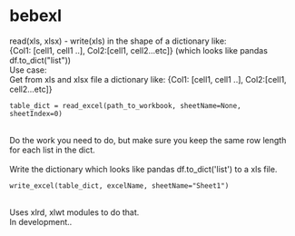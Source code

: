# bebexl
read(xls, xlsx) - write(xls) in the shape of a dictionary like:<br/>
{Col1: [cell1, cell1 ..], Col2:[cell1, cell2...etc]} (which looks like pandas df.to_dict("list")) 
<br/>
Use case:
<br/>
Get from xls and xlsx file a dictionary like: {Col1: [cell1, cell1 ..], Col2:[cell1, cell2...etc]}
```
table_dict = read_excel(path_to_workbook, sheetName=None, sheetIndex=0)
```
<br/>
Do the work you need to do, but make sure you keep the same row length for each list in the dict.
<br/>
<br/>
Write the dictionary which looks like pandas df.to_dict('list') to a xls file.

```
write_excel(table_dict, excelName, sheetName="Sheet1")
```

<br/>
Uses xlrd, xlwt modules to do that. 
<br/>
In development..
